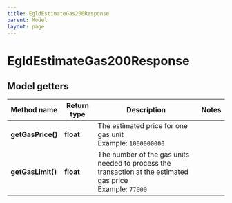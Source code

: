 ```yaml
---
title: EgldEstimateGas200Response
parent: Model
layout: page
---
```


# EgldEstimateGas200Response

## Model getters

Method name | Return type | Description | Notes
------------ | ------------- | ------------- | -------------
**getGasPrice()** | **float** | The estimated price for one gas unit <br>Example: `1000000000` |
**getGasLimit()** | **float** | The number of the gas units needed to process the transaction at the estimated gas price <br>Example: `77000` |

